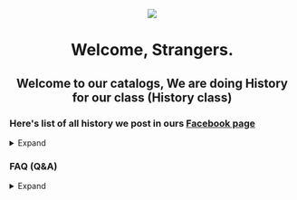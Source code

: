 <p align="center">
  <img src="https://scontent.fbkk5-4.fna.fbcdn.net/v/t39.30808-6/284460581_112750638111317_9058269203675820583_n.jpg?stp=dst-jpg_s960x960&_nc_cat=110&ccb=1-7&_nc_sid=e3f864&_nc_eui2=AeFFHVptqM5_Sbc4dRC09vKPizFV01LdM32LMVXTUt0zfdQnPo6Yf59UKWdEQGO5h0dBjiAbjobioNJgorOf2oL0&_nc_ohc=zZU-OjE4jxYAX8c2l6q&_nc_ht=scontent.fbkk5-4.fna&oh=00_AT8_ewapH6OjZfxjLRodCSa9FMnp4ti_L-GyjYeowlqfjA&oe=6294B3DC" />
</p>

<h1 align="center">Welcome, Strangers.</h1>

<h2 align="center">Welcome to our catalogs, We are doing History for our class (History class)</h2>

### Here's list of all history we post in ours [Facebook page](https://www.facebook.com/TunIP06413)
<details><summary>Expand</summary>
  <p>
    
- [การกำเนิดของอารยธรรม](https://github.com/RinmeSTD/TunIP06413/tree/rindef/birthofcivilization)
- [จักรวรรดิโรมัน](https://github.com/RinmeSTD/TunIP06413/tree/rindef/romanempire)
- [อารยธรรมกรีก](https://github.com/RinmeSTD/TunIP06413/tree/rindef/greek)
- [ก๋วยเตี๋ยวเรือ](https://github.com/RinmeSTD/TunIP06413/tree/rindef/boatnoodle)
- [การประชุมของสภา"Sejm"](https://github.com/RinmeSTD/TunIP06413/tree/rindef/sejm)
- [วันแห่งการบอกรักกัน ในฉบับจีน](https://github.com/RinmeSTD/TunIP06413/tree/rindef/520)
- [ที่มาคำว่า "แฟน"](https://github.com/RinmeSTD/TunIP06413/tree/rindef/fans)

    </p>
</details>

### FAQ (Q&A)
<details><summary>Expand</summary>
  <p>
    
- Why github?
> Because one of admins are good in doing a document in github so.

- Too many admins?
> There are 2, It's myself(Rinme) and another Female admin :).

- How many we are(In class)
> We're only 17 peoples, compare to others class we are little amount of people.

- How we find infomations?
> Google.

- What we do?
> Simple. A history about anything such as WW2, Ramkhamhaeng, Vietnam war, Kissing, History of some word and etc.

</p>
</details>
